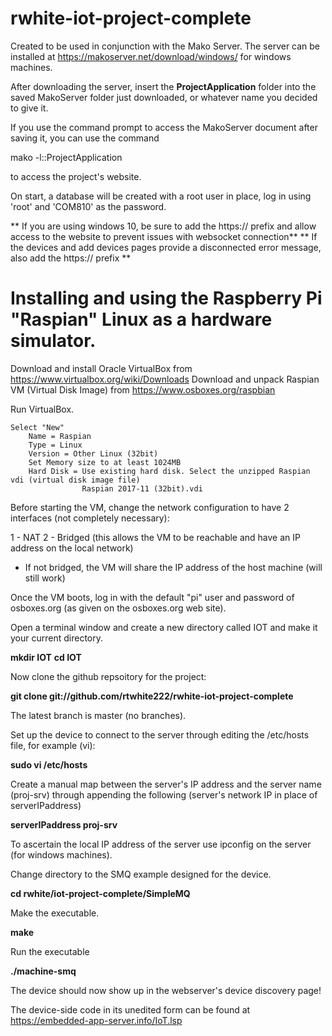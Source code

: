 # rwhite-iot-project-complete

Created to be used in conjunction with the Mako Server. The server can be installed at
https://makoserver.net/download/windows/
for windows machines.



After downloading the server, insert the **ProjectApplication** folder into the saved MakoServer folder just downloaded, 
or whatever name you decided to give it.

If you use the command prompt to access the MakoServer document after saving it, you can use the command

mako -l::ProjectApplication

to access the project's website.

On start, a database will be created with a root user in place, log in using 'root' and 'COM810' as the password.

** If you are using windows 10, be sure to add the https:// prefix and allow access to the website to prevent
   issues with websocket connection**
** If the devices and add devices pages provide a disconnected error message, also add the https:// prefix **

# Installing and using the Raspberry Pi "Raspian" Linux as a hardware simulator.

Download and install Oracle VirtualBox from https://www.virtualbox.org/wiki/Downloads
Download and unpack Raspian VM (Virtual Disk Image) from https://www.osboxes.org/raspbian

Run VirtualBox.

    Select "New"
        Name = Raspian
        Type = Linux
        Version = Other Linux (32bit)
        Set Memory size to at least 1024MB
        Hard Disk = Use existing hard disk. Select the unzipped Raspian vdi (virtual disk image file)
                    Raspian 2017-11 (32bit).vdi


Before starting the VM, change the network configuration to have 2 interfaces (not completely necessary):

1 - NAT
2 - Bridged (this allows the VM to be reachable and have an IP address on the local network)
  - If not bridged, the VM will share the IP address of the host machine (will still work)





Once the VM boots, log in with the default "pi" user and password of osboxes.org (as given on the osboxes.org web site).


Open a terminal window and create a new directory called IOT and make it your current directory.

**mkdir IOT**
**cd IOT**

Now clone the github repsoitory for the project:

**git clone git://github.com/rtwhite222/rwhite-iot-project-complete**

The latest branch is master (no branches).

Set up the device to connect to the server through editing the /etc/hosts file, for example (vi):

**sudo vi /etc/hosts**

Create a manual map between the server's IP address and the server name (proj-srv)
through appending the following (server's network IP in place of serverIPaddress) 

**serverIPaddress		proj-srv**

To ascertain the local IP address of the server use ipconfig on the server (for windows machines).

Change directory to the SMQ example designed for the device.

**cd rwhite/iot-project-complete/SimpleMQ**

Make the executable.

**make**

Run the executable

**./machine-smq**

The device should now show up in the webserver's device discovery page!

The device-side code in its unedited form can be found at https://embedded-app-server.info/IoT.lsp

